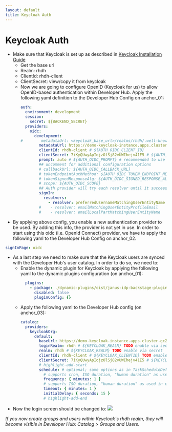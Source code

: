 ```yaml
---
layout: default
title: Keycloak Auth
---
```


# Keycloak Auth

* Make sure that Keycloak is set up as described in [Keycloak Installation Guide](https://maarten-vandeperre.github.io/developer-hub-documentation/keycloak/infra_setup_keycloak.html)
    * Get the base url
    * Realm: rhdh
    * ClientId: rhdh-client
    * ClientSecret: view/copy it from keycloak
  * Now we are going to configure OpenID (Keycloak for us) to allow OpenID-based authentication
    within Developer Hub. Apply the following yaml definition to the Developer Hub Config on anchor_01:
    ```yaml
    auth:
      environment: development
      session:
        secret: ${BACKEND_SECRET}
      providers:
        oidc:
          development:
    #        metadataUrl: <keycloak_base_url>/realms/rhdh/.well-known/openid-configuration # ${AUTH_OIDC_METADATA_URL}
            metadataUrl: https://demo-keycloak-instance.apps.cluster-gc2np.gc2np.sandbox1466.opentlc.com/realms/rhdh/.well-known/openid-configuration # ${AUTH_OIDC_METADATA_URL}
            clientId: rhdh-client # ${AUTH_OIDC_CLIENT_ID}
            clientSecret: 7iKyQUwyApIojzOlSj82vUWIhejv41E5 # ${AUTH_OIDC_CLIENT_SECRET}
            prompt: auto # ${AUTH_OIDC_PROMPT} # recommended to use auto
            ## uncomment for additional configuration options
            # callbackUrl: ${AUTH_OIDC_CALLBACK_URL}
            # tokenEndpointAuthMethod: ${AUTH_OIDC_TOKEN_ENDPOINT_METHOD}
            # tokenSignedResponseAlg: ${AUTH_OIDC_SIGNED_RESPONSE_ALG}
            # scope: ${AUTH_OIDC_SCOPE}
            ## Auth provider will try each resolver until it succeeds. Uncomment the resolvers you want to use to override the default resolver: `emailLocalPartMatchingUserEntityName`
            signIn:
              resolvers:
                - resolver: preferredUsernameMatchingUserEntityName
            #    - resolver: emailMatchingUserEntityProfileEmail
            #    - resolver: emailLocalPartMatchingUserEntityName
    ```
* By applying above config, you enable a new authentication provider to be used. By adding this info, the provider is not yet in use.
  In order to start using this oidc (i.e. OpenId Connect) provider, we have to apply the following yaml to the Developer Hub Config on anchor_02.
```yaml
signInPage: oidc
```
* As a last step we need to make sure that the Keycloak users are synced with the Developer Hub's user catalog. In order to do so,
  we need to:
  * Enable the dynamic plugin for Keycloak by applying the following yaml to the dynamic plugins configuration (on anchor_01):
    ```yaml
      plugins:
        - package: ./dynamic-plugins/dist/janus-idp-backstage-plugin-keycloak-backend-dynamic
          disabled: false
          pluginConfig: {}
    ```
  * Apply the following yaml to the Developer Hub config (on anchor_03):
    ```yaml
    catalog:
      providers:
        keycloakOrg:
          default:
            baseUrl: https://demo-keycloak-instance.apps.cluster-gc2np.gc2np.sandbox1466.opentlc.com
            loginRealm: rhdh # ${KEYCLOAK_REALM} TODO enable via secret
            realm: rhdh # ${KEYCLOAK_REALM} TODO enable via secret
            clientId: rhdh-client # ${KEYCLOAK_CLIENTID} TODO enable via secret
            clientSecret: 7iKyQUwyApIojzOlSj82vUWIhejv41E5 # ${KEYCLOAK_CLIENTSECRET} TODO enable via secret
            # highlight-add-start
            schedule: # optional; same options as in TaskScheduleDefinition
              # supports cron, ISO duration, "human duration" as used in code
              frequency: { minutes: 1 }
              # supports ISO duration, "human duration" as used in code
              timeout: { minutes: 1 }
              initialDelay: { seconds: 15 }
              # highlight-add-end
    ```
* Now the login screen should be changed to:
  <img src="https://raw.githubusercontent.com/maarten-vandeperre/developer-hub-documentation/main/images/login_screen_2.png">

_If you now create groups and users within Keycloak's rhdh realm, they will
become visible in Developer Hub: Catalog > Groups and Users._